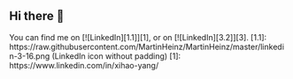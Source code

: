 ## Hi there 👋

<!--
**Xihao12/Xihao12** is a ✨ _special_ ✨ repository because its `README.md` (this file) appears on your GitHub profile.

Here are some ideas to get you started:

- 🔭 I’m currently working on ...
- 🌱 I’m currently learning ...
- 👯 I’m looking to collaborate on ...
- 🤔 I’m looking for help with ...
- 💬 Ask me about ...
- 📫 How to reach me: ...
- 😄 Pronouns: ...
- ⚡ Fun fact: ...
-->

<!-- Actual text -->
              
<!-->You can find me on [![LinkedIn][1.1]][1], or on [![LinkedIn][3.2]][3].

<!-- Icons -->


<!--> [1.1]: https://raw.githubusercontent.com/MartinHeinz/MartinHeinz/master/linkedin-3-16.png (LinkedIn icon without padding)
<!-- Links to your social media accounts -->


<!-->[1]: https://www.linkedin.com/in/xihao-yang/

